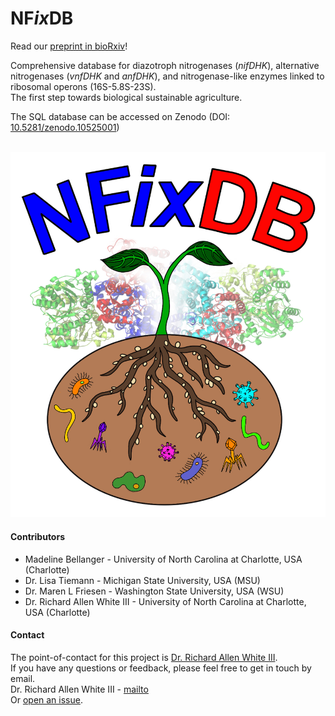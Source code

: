 # NF*ix*DB
Read our [preprint in bioRxiv](https://www.biorxiv.org/content/10.1101/2024.03.04.583350v1)!

Comprehensive database for diazotroph nitrogenases (*nifDHK*), alternative nitrogenases (*vnfDHK* and *anfDHK*), and nitrogenase-like enzymes linked to ribosomal operons (16S-5.8S-23S).<br />
The first step towards biological sustainable agriculture.<br />

The SQL database can be accessed on Zenodo (DOI: [10.5281/zenodo.10525001](https://zenodo.org/records/10525001))<br /><br />

![GitHub Logo](NFixDB.jpg)

#### Contributors
- Madeline Bellanger - University of North Carolina at Charlotte, USA (Charlotte)
- Dr. Lisa Tiemann - Michigan State University, USA (MSU)
- Dr. Maren L Friesen - Washington State University, USA (WSU)
- Dr. Richard Allen White III - University of North Carolina at Charlotte, USA (Charlotte)

#### Contact 
The point-of-contact for this project is [Dr. Richard Allen White III](https://github.com/raw937).<br />
If you have any questions or feedback, please feel free to get in touch by email. <br />
Dr. Richard Allen White III - [mailto](mailto:rwhit101@uncc.edu)  <br />
Or [open an issue](https://github.com/raw-lab/NFixDB/issues).   
